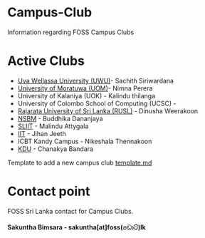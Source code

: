 # Campus-Club
Information regarding FOSS Campus Clubs

# Active Clubs

* [Uva Wellassa University (UWU)](cc/UWU.md)-   Sachith Siriwardana
* [University of Moratuwa (UOM)](cc/UOM.md)-   Nimna Perera     
* University of Kalaniya (UOK) -   Kalindu thilanga
* University of Colombo School of Computing (UCSC) -    
* [Rajarata University of Sri Lanka (RUSL)](cc/RUSL.md) - Dinusha Weerakoon 
* [NSBM](cc/NSBM.md) -  Buddhika Dananjaya
* [SLIIT](cc/SLIIT.md) -  Malindu Attygala
* [IIT](cc/IIT.md) -  Jihan Jeeth  
* ICBT Kandy Campus -    Nikeshala Thennakoon
* [KDU](cc/KDU.md) - Chanakya Bandara 

Template to add a new campus club [template.md](template.md)

# Contact point
FOSS Sri Lanka contact for Campus Clubs. 

#### Sakuntha Bimsara - sakuntha[at]foss(ඩොට්)lk
